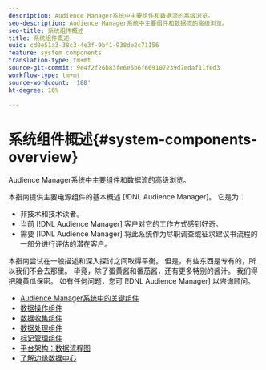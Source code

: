 ```yaml
---
description: Audience Manager系统中主要组件和数据流的高级浏览。
seo-description: Audience Manager系统中主要组件和数据流的高级浏览。
seo-title: 系统组件概述
title: 系统组件概述
uuid: cd0e51a3-38c3-4e3f-9bf1-938de2c71156
feature: system components
translation-type: tm+mt
source-git-commit: 9e4f2f26b83fe6e5b6f669107239d7edaf11fed3
workflow-type: tm+mt
source-wordcount: '188'
ht-degree: 16%

---
```



# 系统组件概述{#system-components-overview}

Audience Manager系统中主要组件和数据流的高级浏览。

<!-- 

c_compintro.xml

 -->

本指南提供主要电源组件的基本概述 [!DNL Audience Manager]。 它是为：

* 非技术和技术读者。
* 当前 [!DNL Audience Manager] 客户对它的工作方式感到好奇。
* 需要 [!DNL Audience Manager] 将此系统作为尽职调查或征求建议书流程的一部分进行评估的潜在客户。

本指南尝试在一般描述和深入探讨之间取得平衡。 但是，有些东西是专有的，所以我们不会去那里。 毕竟，除了蛋黄酱和番茄酱，还有更多特别的酱汁。 我们得把腌黄瓜保密。 如有任何问题，您可 [!DNL Audience Manager] 以咨询顾问。

* [Audience Manager系统中的关键组件](/help/using/reference/system-components/components-stack.md)
* [数据操作组件](/help/using/reference/system-components/components-data-action.md)
* [数据收集组件](/help/using/reference/system-components/components-data-collection.md)
* [数据处理组件](/help/using/reference/system-components/components-data-processing.md)
* [标记管理组件](/help/using/reference/system-components/components-tag-management.md)
* [平台架构：数据流程图](/help/using/reference/system-components/components-platform-architecture.md)
* [了解边缘数据中心](/help/using/reference/system-components/components-edge.md)

